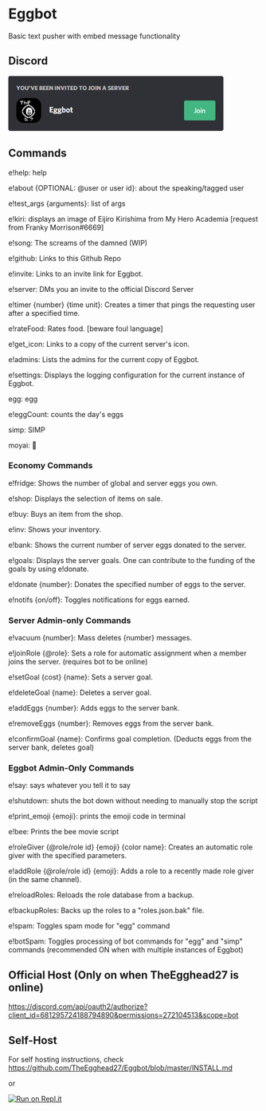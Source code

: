 # Eggbot
Basic text pusher with embed message functionality

## Discord
[![Server Invite](tutorial/invite.png)](https://discord.gg/rTfkdvX)

## Commands
e!help: help

e!about {OPTIONAL: @user or user id}: about the speaking/tagged user

e!test_args {arguments}: list of args

e!kiri: displays an image of Eijiro Kirishima from My Hero Academia [request from Franky Morrison#6669]

e!song: The screams of the damned (WIP)

e!github: Links to this Github Repo

e!invite: Links to an invite link for Eggbot.

e!server: DMs you an invite to the official Discord Server

e!timer {number} {time unit}: Creates a timer that pings the requesting user after a specified time.

e!rateFood: Rates food. [beware foul language]

e!get_icon: Links to a copy of the current server's icon.

e!admins: Lists the admins for the current copy of Eggbot.

e!settings: Displays the logging configuration for the current instance of Eggbot.

egg: egg

e!eggCount: counts the day's eggs

simp: SIMP

moyai: 🗿

### Economy Commands

e!fridge: Shows the number of global and server eggs you own.

e!shop: Displays the selection of items on sale.

e!buy: Buys an item from the shop.

e!inv: Shows your inventory.

e!bank: Shows the current number of server eggs donated to the server.

e!goals: Displays the server goals. One can contribute to the funding of the goals by using e!donate.

e!donate {number}: Donates the specified number of eggs to the server.

e!notifs {on/off}: Toggles notifications for eggs earned.

### Server Admin-only Commands

e!vacuum {number}: Mass deletes {number} messages. 

e!joinRole {@role}: Sets a role for automatic assignment when a member joins the server. (requires bot to be online)

e!setGoal {cost} {name}: Sets a server goal.

e!deleteGoal {name}: Deletes a server goal.

e!addEggs {number}: Adds eggs to the server bank.

e!removeEggs {number}: Removes eggs from the server bank.

e!confirmGoal {name}: Confirms goal completion. (Deducts eggs from the server bank, deletes goal) 

### Eggbot Admin-Only Commands

e!say: says whatever you tell it to say

e!shutdown: shuts the bot down without needing to manually stop the script

e!print_emoji {emoji}: prints the emoji code in terminal

e!bee: Prints the bee movie script 

e!roleGiver {@role/role id} {emoji} {color name}: Creates an automatic role giver with the specified parameters.

e!addRole {@role/role id} {emoji}: Adds a role to a recently made role giver (in the same channel).

e!reloadRoles: Reloads the role database from a backup.

e!backupRoles: Backs up the roles to a "roles.json.bak" file.

e!spam: Toggles spam mode for "egg" command

e!botSpam: Toggles processing of bot commands for "egg" and "simp" commands (recommended ON when with multiple instances of Eggbot)

## Official Host (Only on when TheEgghead27 is online)
https://discord.com/api/oauth2/authorize?client_id=681295724188794890&permissions=272104513&scope=bot

## Self-Host
For self hosting instructions, check https://github.com/TheEgghead27/Eggbot/blob/master/INSTALL.md

or

[![Run on Repl.it](https://repl.it/badge/github/TheEgghead27/Eggbot)](https://repl.it/github/TheEgghead27/Eggbot)
